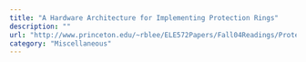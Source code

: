 ```yaml
---
title: "A Hardware Architecture for Implementing Protection Rings"
description: ""
url: "http://www.princeton.edu/~rblee/ELE572Papers/Fall04Readings/ProtectionRings_Schroeder&Saltzer.pdf"
category: "Miscellaneous"
---
```


